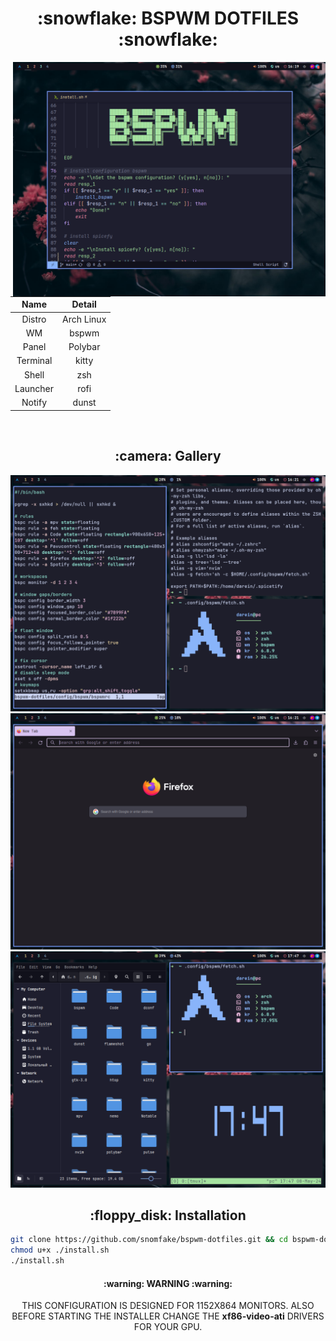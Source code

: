 <!-- title -->
<h1 align="center">:snowflake: BSPWM DOTFILES :snowflake:</h1>

<!-- about -->
<img align="right" src="/screenshots/1.png" width="500px">
</br>

| Name | Detail |
| :-------: | :----------: |
| Distro | Arch Linux |
| WM | bspwm |
| Panel | Polybar |
| Terminal | kitty |
| Shell | zsh |
| Launcher | rofi |
| Notify | dunst |

</br>

<!-- gallery -->
<h2 align="center">:camera: Gallery</h2>

![gallery](/screenshots/2.png)
![gallery](/screenshots/3.png)
![gallery](/screenshots/4.png)

<!-- installation -->
<h2 align="center">:floppy_disk: Installation</h2>

```bash
git clone https://github.com/snomfake/bspwm-dotfiles.git && cd bspwm-dotfiles
chmod u+x ./install.sh
./install.sh
```
<!-- warning -->
<h4 align="center">:warning: WARNING :warning:</h2>
<p align="center">THIS CONFIGURATION IS DESIGNED FOR 1152X864 MONITORS.
ALSO BEFORE STARTING THE INSTALLER CHANGE THE <b>xf86-video-ati</b> DRIVERS FOR YOUR GPU.
</p>
